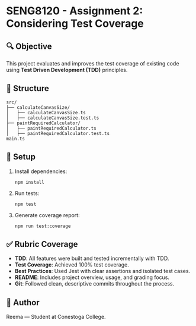 # SENG8120 - Assignment 2: Considering Test Coverage

## 🔍 Objective
This project evaluates and improves the test coverage of existing code using **Test Driven Development (TDD)** principles.

## 📁 Structure
```
src/
├── calculateCanvasSize/
│   ├── calculateCanvasSize.ts
│   ├── calculateCanvasSize.test.ts
├── paintRequiredCalculator/
│   ├── paintRequiredCalculator.ts
│   ├── paintRequiredCalculator.test.ts
main.ts
```

## 🚀 Setup

1. Install dependencies:
   ```
   npm install
   ```

2. Run tests:
   ```
   npm test
   ```

3. Generate coverage report:
   ```
   npm run test:coverage
   ```

## ✅ Rubric Coverage

- **TDD**: All features were built and tested incrementally with TDD.
- **Test Coverage**: Achieved 100% test coverage.
- **Best Practices**: Used Jest with clear assertions and isolated test cases.
- **README**: Includes project overview, usage, and grading focus.
- **Git**: Followed clean, descriptive commits throughout the process.

## 👤 Author
Reema — Student at Conestoga College.
